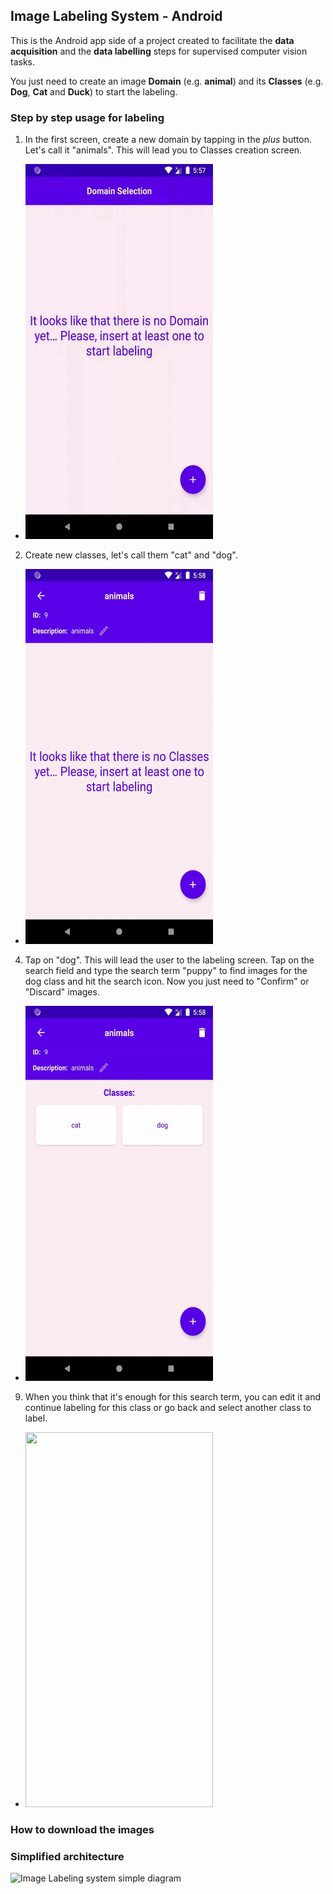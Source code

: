 ## Image Labeling System - Android
This is the Android app side of a project created to facilitate the __data acquisition__ and the __data labelling__ steps for supervised computer vision tasks. 

You just need to create an image __Domain__ (e.g. **animal**) and its __Classes__ (e.g. **Dog**, **Cat** and **Duck**) to start the labeling.

### **Step by step usage for labeling**

1. In the first screen, create a new domain by tapping in the *plus* button. Let's call it "animals". This will lead you to Classes creation screen.
  * <img src="docs/1.gif" width="300" height="600" />
2. Create new classes, let's call them "cat" and "dog".
  * <img src="docs/2-3.gif" width="300" height="600" />
4. Tap on "dog". This will lead the user to the labeling screen. Tap on the search field and type the search term "puppy" to find images for the dog class and hit the search icon. Now you just need to "Confirm" or "Discard" images. 
  * <img src="docs/4-5-6.gif" width="300" height="600" />
9. When you think that it's enough for this search term, you can edit it and continue labeling for this class or go back and select another class to label. 
  * <img src="docs/7.gif" width="300" height="600" />

### **How to download the images**

### **Simplified architecture**
![Image Labeling system simple diagram](image-labeling.png)
